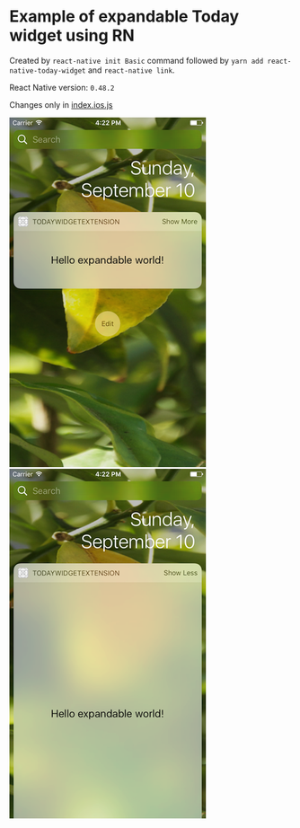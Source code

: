 # Example of expandable Today widget using RN

Created by `react-native init Basic` command followed by `yarn add react-native-today-widget` and `react-native link`.

React Native version: `0.48.2`

Changes only in [index.ios.js](./index.ios.js)

![Collapsed](screenshots/collapsed.png) ![Expanded](screenshots/expanded.png)

